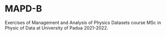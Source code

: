 # MAPD-B

Exercises of Management and Analysis of Physics Datasets course MSc in Physic of Data at University of Padua 2021-2022.

